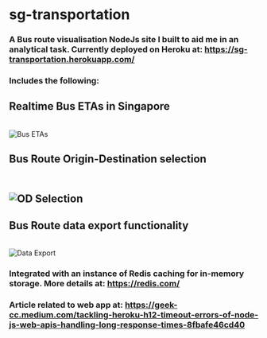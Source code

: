 # sg-transportation
### A Bus route visualisation NodeJs site I built to aid me in an analytical task. Currently deployed on Heroku at: https://sg-transportation.herokuapp.com/

### Includes the following:
## Realtime Bus ETAs in Singapore
<br/>![Bus ETAs](https://miro.medium.com/max/1400/1*QKFF2dM6D7apIZfRLn30Jg.png)
## Bus Route Origin-Destination selection
<br/>![OD Selection](https://miro.medium.com/max/1050/1*dDjLS1LBpUOlTFh357ozLg.png)
---
## Bus Route data export functionality
<br/>![Data Export](https://miro.medium.com/max/1050/1*MrnOOOJPG62tror-WAPseg.png)

### Integrated with an instance of Redis caching for in-memory storage. More details at: https://redis.com/

### Article related to web app at: https://geek-cc.medium.com/tackling-heroku-h12-timeout-errors-of-node-js-web-apis-handling-long-response-times-8fbafe46cd40